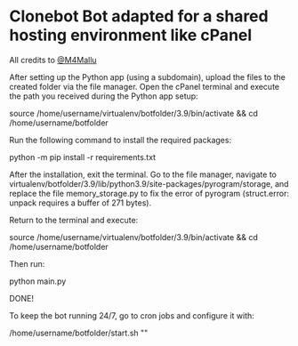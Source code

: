 # Clonebot Bot adapted for a shared hosting environment like cPanel
All credits to [@M4Mallu](https://t.me/rmprojects)

After setting up the Python app (using a subdomain), upload the files to the created folder via the file manager. Open the cPanel terminal and execute the path you received during the Python app setup:

source /home/username/virtualenv/botfolder/3.9/bin/activate && cd /home/username/botfolder

Run the following command to install the required packages:

python -m pip install -r requirements.txt

After the installation, exit the terminal. Go to the file manager, navigate to virtualenv/botfolder/3.9/lib/python3.9/site-packages/pyrogram/storage, and replace the file memory_storage.py to fix the error of pyrogram (struct.error: unpack requires a buffer of 271 bytes).

Return to the terminal and execute:

source /home/username/virtualenv/botfolder/3.9/bin/activate && cd /home/username/botfolder

Then run:

python main.py

DONE!

To keep the bot running 24/7, go to cron jobs and configure it with:

/home/username/botfolder/start.sh
""


</details>
